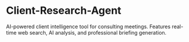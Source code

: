 # Client-Research-Agent
AI-powered client intelligence tool for consulting meetings. Features real-time web search, AI analysis, and professional briefing generation.
